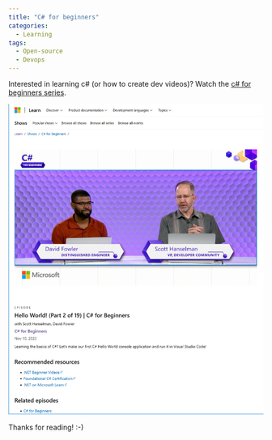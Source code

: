 ```yaml
---
title: "C# for beginners"
categories:
  - Learning
tags:
  - Open-source
  - Devops
---
```


Interested in learning c# (or how to create dev videos)? Watch the [c# for beginners series](https://learn.microsoft.com/shows/csharp-for-beginners/?wt.mc_id=pdebruin_content_blog_cnl_csasci). 

![img](../assets/images/2023-12-01-csharp-for-beginners.png)

Thanks for reading! :-)

